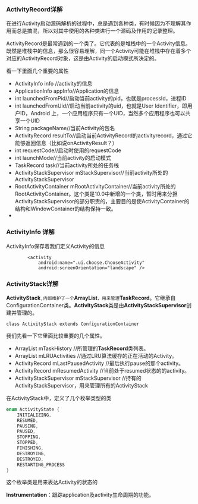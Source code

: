 ### ActivityRecord详解

在进行Activity启动源码解析的过程中，总是遇到各种类，有时候因为不理解其作用而总是搞混，所以对其中使用的各种类进行一个源码及作用的记录整理。

ActivityRecord是最常遇到的一个类了。它代表的是堆栈中的一个Activity信息。既然是堆栈中的信息，那么很容易理解，同一个Activity可能在堆栈中存在着多个对应的ActivityRecord对象，这是由Activity的启动模式所决定的。

看一下里面几个重要的属性

* ActivityInfo info  //activity的信息
* ApplicationInfo appInfo//Application的信息
* int launchedFromPid//启动当前activity的pid，也就是processId，进程ID
* int launchedFromUid//启动当前activity的uid，也就是User Identifier，即用户ID，Android 上，一个应用程序只有一个UID，当然多个应用程序也可以共享一个UID
* String packageName//当前Activity的包名
* ActivityRecord resultTo//启动当前ActivityRecord的activityrecord，通过它能够返回信息（比如说onActivityResult？）
* int requestCode//启动时使用的requestCode
* int launchMode//当前activity的启动模式
* TaskRecord task//当前activity所处的任务栈
* ActivityStackSupervisor mStackSupervisor//当前activity所处的ActivityStackSupervisor
* RootActivityContainer mRootActivityContainer//当前activity所处的RootActivityContainer。这个类是10.0中新增的一个类，暂时用来分担ActivityStackSupervisor的部分职责的，主要目的是使ActivityContainer的结构和WindowContainer的结构保持一致。
* 

### ActivityInfo 详解

ActivityInfo保存着我们定义Activity的信息

```jjava
        <activity
            android:name=".ui.choose.ChooseActivity"
            android:screenOrientation="landscape" />
```







### ActivityStack详解

**ActivityStack**`,内部维护了一个`**ArrayList**`，用来管理`**TaskRecord**。它继承自ConfigurationContainer类。**ActivityStack**类是由**ActivityStackSupervisor**创建并管理的。

```
class ActivityStack extends ConfigurationContainer
```

我们先看一下它里面比较重要的几个属性。

* ArrayList<TaskRecord> mTaskHistory //所管理的**TaskRecord**类列表。
* ArrayList<ActivityRecord> mLRUActivities //通过LRU算法缓存的正在活动的Activity。
* ActivityRecord mLastPausedActivity //最后执行pause的那个activity。
* ActivityRecord mResumedActivity //当前处于resumed状态的的activity。
* ActivityStackSupervisor mStackSupervisor  //持有的ActivityStackSupervisor，用来管理所有的ActivityStack

在ActivityStack中，定义了几个枚举类型的类

```java
enum ActivityState {
    INITIALIZING,
    RESUMED,
    PAUSING,
    PAUSED,
    STOPPING,
    STOPPED,
    FINISHING,
    DESTROYING,
    DESTROYED,
    RESTARTING_PROCESS
}
```

这个枚举类是用来表达Activity的状态的





**Instrumentation**：跟踪application及activity生命周期的功能。